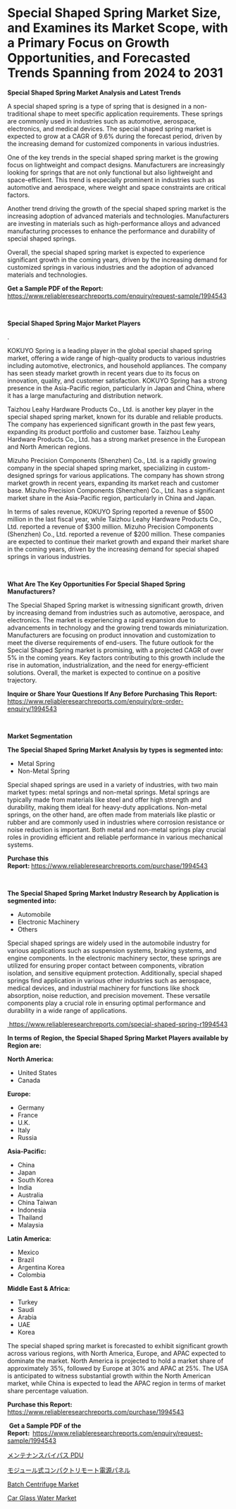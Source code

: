 <p><h1>Special Shaped Spring Market Size, and Examines its Market Scope, with a Primary Focus on Growth Opportunities, and Forecasted Trends Spanning from 2024 to 2031</h1></p><p><strong>Special Shaped Spring Market Analysis and Latest Trends</strong></p>
<p><p>A special shaped spring is a type of spring that is designed in a non-traditional shape to meet specific application requirements. These springs are commonly used in industries such as automotive, aerospace, electronics, and medical devices. The special shaped spring market is expected to grow at a CAGR of 9.6% during the forecast period, driven by the increasing demand for customized components in various industries.</p><p>One of the key trends in the special shaped spring market is the growing focus on lightweight and compact designs. Manufacturers are increasingly looking for springs that are not only functional but also lightweight and space-efficient. This trend is especially prominent in industries such as automotive and aerospace, where weight and space constraints are critical factors.</p><p>Another trend driving the growth of the special shaped spring market is the increasing adoption of advanced materials and technologies. Manufacturers are investing in materials such as high-performance alloys and advanced manufacturing processes to enhance the performance and durability of special shaped springs.</p><p>Overall, the special shaped spring market is expected to experience significant growth in the coming years, driven by the increasing demand for customized springs in various industries and the adoption of advanced materials and technologies.</p></p>
<p><strong>Get a Sample PDF of the Report:&nbsp;</strong> <a href="https://www.reliableresearchreports.com/enquiry/request-sample/1994543">https://www.reliableresearchreports.com/enquiry/request-sample/1994543</a></p>
<p>&nbsp;</p>
<p><strong>Special Shaped Spring Major Market Players</strong></p>
<p><p>.</p><p>KOKUYO Spring is a leading player in the global special shaped spring market, offering a wide range of high-quality products to various industries including automotive, electronics, and household appliances. The company has seen steady market growth in recent years due to its focus on innovation, quality, and customer satisfaction. KOKUYO Spring has a strong presence in the Asia-Pacific region, particularly in Japan and China, where it has a large manufacturing and distribution network.</p><p>Taizhou Leahy Hardware Products Co., Ltd. is another key player in the special shaped spring market, known for its durable and reliable products. The company has experienced significant growth in the past few years, expanding its product portfolio and customer base. Taizhou Leahy Hardware Products Co., Ltd. has a strong market presence in the European and North American regions.</p><p>Mizuho Precision Components (Shenzhen) Co., Ltd. is a rapidly growing company in the special shaped spring market, specializing in custom-designed springs for various applications. The company has shown strong market growth in recent years, expanding its market reach and customer base. Mizuho Precision Components (Shenzhen) Co., Ltd. has a significant market share in the Asia-Pacific region, particularly in China and Japan.</p><p>In terms of sales revenue, KOKUYO Spring reported a revenue of $500 million in the last fiscal year, while Taizhou Leahy Hardware Products Co., Ltd. reported a revenue of $300 million. Mizuho Precision Components (Shenzhen) Co., Ltd. reported a revenue of $200 million. These companies are expected to continue their market growth and expand their market share in the coming years, driven by the increasing demand for special shaped springs in various industries.</p></p>
<p>&nbsp;</p>
<p><strong>What Are The Key Opportunities For Special Shaped Spring Manufacturers?</strong></p>
<p><p>The Special Shaped Spring market is witnessing significant growth, driven by increasing demand from industries such as automotive, aerospace, and electronics. The market is experiencing a rapid expansion due to advancements in technology and the growing trend towards miniaturization. Manufacturers are focusing on product innovation and customization to meet the diverse requirements of end-users. The future outlook for the Special Shaped Spring market is promising, with a projected CAGR of over 5% in the coming years. Key factors contributing to this growth include the rise in automation, industrialization, and the need for energy-efficient solutions. Overall, the market is expected to continue on a positive trajectory.</p></p>
<p><strong>Inquire or Share Your Questions If Any Before Purchasing This Report:</strong> <a href="https://www.reliableresearchreports.com/enquiry/pre-order-enquiry/1994543">https://www.reliableresearchreports.com/enquiry/pre-order-enquiry/1994543</a></p>
<p>&nbsp;</p>
<p><strong>Market Segmentation</strong></p>
<p><strong>The Special Shaped Spring Market Analysis by types is segmented into:</strong></p>
<p><ul><li>Metal Spring</li><li>Non-Metal Spring</li></ul></p>
<p><p>Special shaped springs are used in a variety of industries, with two main market types: metal springs and non-metal springs. Metal springs are typically made from materials like steel and offer high strength and durability, making them ideal for heavy-duty applications. Non-metal springs, on the other hand, are often made from materials like plastic or rubber and are commonly used in industries where corrosion resistance or noise reduction is important. Both metal and non-metal springs play crucial roles in providing efficient and reliable performance in various mechanical systems.</p></p>
<p><strong>Purchase this Report:&nbsp;</strong><a href="https://www.reliableresearchreports.com/purchase/1994543">https://www.reliableresearchreports.com/purchase/1994543</a></p>
<p>&nbsp;</p>
<p><strong>The Special Shaped Spring Market Industry Research by Application is segmented into:</strong></p>
<p><ul><li>Automobile</li><li>Electronic Machinery</li><li>Others</li></ul></p>
<p><p>Special shaped springs are widely used in the automobile industry for various applications such as suspension systems, braking systems, and engine components. In the electronic machinery sector, these springs are utilized for ensuring proper contact between components, vibration isolation, and sensitive equipment protection. Additionally, special shaped springs find application in various other industries such as aerospace, medical devices, and industrial machinery for functions like shock absorption, noise reduction, and precision movement. These versatile components play a crucial role in ensuring optimal performance and durability in a wide range of applications.</p></p>
<p><a href="https://www.reliableresearchreports.com/special-shaped-spring-r1994543">&nbsp;https://www.reliableresearchreports.com/special-shaped-spring-r1994543</a></p>
<p><strong>In terms of Region, the Special Shaped Spring Market Players available by Region are:</strong></p>
<p>
    <p> <strong> North America: </strong>
        <ul>
            <li>United States</li>
            <li>Canada</li>
        </ul>
        </p> 
    <p> <strong> Europe: </strong>
        <ul>
            <li>Germany</li>
            <li>France</li>
            <li>U.K.</li>
            <li>Italy</li>
            <li>Russia</li>
        </ul>
        </p> 
    <p> <strong> Asia-Pacific: </strong>
        <ul>
            <li>China</li>
            <li>Japan</li>
            <li>South Korea</li>
            <li>India</li>
            <li>Australia</li>
            <li>China Taiwan</li>
            <li>Indonesia</li>
            <li>Thailand</li>
            <li>Malaysia</li>
        </ul>
        </p> 
    <p> <strong> Latin America: </strong>
        <ul>
            <li>Mexico</li>
            <li>Brazil</li>
            <li>Argentina Korea</li>
            <li>Colombia</li>
        </ul>
        </p> 
    <p> <strong> Middle East & Africa: </strong>
        <ul>
            <li>Turkey</li>
            <li>Saudi</li>
            <li>Arabia</li>
            <li>UAE</li>
            <li>Korea</li>
        </ul>
    </p>
    </p>
<p><p>The special shaped spring market is forecasted to exhibit significant growth across various regions, with North America, Europe, and APAC expected to dominate the market. North America is projected to hold a market share of approximately 35%, followed by Europe at 30% and APAC at 25%. The USA is anticipated to witness substantial growth within the North American market, while China is expected to lead the APAC region in terms of market share percentage valuation.</p></p>
<p><strong>Purchase this Report: </strong><a href="https://www.reliableresearchreports.com/purchase/1994543">https://www.reliableresearchreports.com/purchase/1994543</a></p>
<p>&nbsp;<strong>Get a Sample PDF of the Report:&nbsp;&nbsp;</strong><a href="https://www.reliableresearchreports.com/enquiry/request-sample/1994543">https://www.reliableresearchreports.com/enquiry/request-sample/1994543</a></p>
<p><strong></strong></p>
<p><p><a href="https://github.com/AdellaPrice2023/Market-Research-Report-List-2/blob/main/6410555176940.md">メンテナンスバイパス PDU</a></p><p><a href="https://github.com/AbigaleHuel/Market-Research-Report-List-1/blob/main/2595178176941.md">モジュール式コンパクトリモート電源パネル</a></p><p><a href="https://github.com/khkjaxbn36/Market-Research-Report-List-1/blob/main/batch-centrifuge-market.md">Batch Centrifuge Market</a></p><p><a href="https://github.com/sosoelmasry38/Market-Research-Report-List-1/blob/main/car-glass-water-market.md">Car Glass Water Market</a></p></p>
